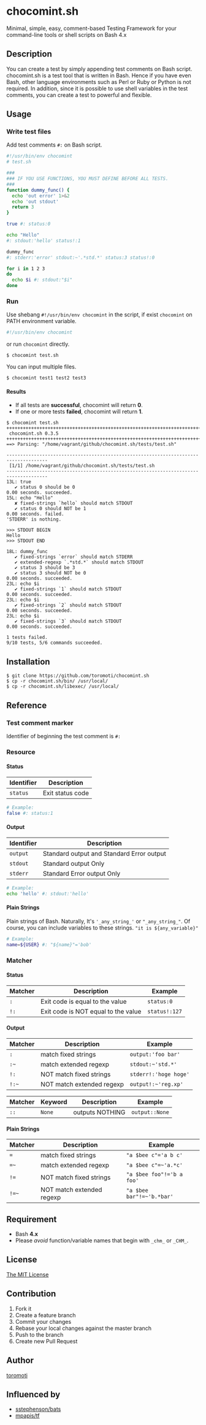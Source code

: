 # chocomint.sh

Minimal, simple, easy, comment-based Testing Framework for your command-line tools or shell scripts on Bash 4.x

## Description

You can create a test by simply appending test comments on Bash script.
chocomint.sh is a test tool that is written in Bash.
Hence if you have even Bash, other language environments such as Perl or
Ruby or Python is not required. In addition, since it is possible to use shell
variables in the test comments, you can create a test to powerful and flexible.

## Usage

### Write test files

Add test comments `#:` on Bash script.

``` bash
#!/usr/bin/env chocomint
# test.sh

###
### IF YOU USE FUNCTIONS, YOU MUST DEFINE BEFORE ALL TESTS.
###
function dummy_func() {
  echo 'out error' 1>&2
  echo 'out stdout'
  return 3
}

true #: status:0

echo "Hello"
#: stdout:'hello' status!:1

dummy_func
#: stderr:'error' stdout:~'.*std.*' status:3 status!:0

for i in 1 2 3
do
  echo $i #: stdout:"$i"
done
```

### Run

Use shebang `#!/usr/bin/env chocomint` in the script,
if exist `chocomint` on PATH environment variable.

``` bash
#!/usr/bin/env chocomint
```

or run `chocomint` directly.

```
$ chocomint test.sh
```

You can input multiple files.

```
$ chocomint test1 test2 test3
```

#### Results

- If all tests are __successful__, chocomint will return __0__.
- If one or more tests __failed__, chocomint will return __1__.

```
$ chocomint test.sh
+++++++++++++++++++++++++++++++++++++++++++++++++++++++++++++++++++++++++++++++++++++
 chocomint.sh 0.3.5
+++++++++++++++++++++++++++++++++++++++++++++++++++++++++++++++++++++++++++++++++++++
==> Parsing: "/home/vagrant/github/chocomint.sh/tests/test.sh"

-------------------------------------------------------------------------------------
 [1/1] /home/vagrant/github/chocomint.sh/tests/test.sh
-------------------------------------------------------------------------------------
13L: true
   ✔ status 0 should be 0
0.00 seconds. succeeded.
15L: echo "Hello"
   ✘ fixed-strings `hello` should match STDOUT
   ✔ status 0 should NOT be 1
0.00 seconds. failed.
'STDERR' is nothing.

>>> STDOUT BEGIN
Hello
>>> STDOUT END

18L: dummy_func
   ✔ fixed-strings `error` should match STDERR
   ✔ extended-regexp `.*std.*` should match STDOUT
   ✔ status 3 should be 3
   ✔ status 3 should NOT be 0
0.00 seconds. succeeded.
23L: echo $i
   ✔ fixed-strings `1` should match STDOUT
0.00 seconds. succeeded.
23L: echo $i
   ✔ fixed-strings `2` should match STDOUT
0.00 seconds. succeeded.
23L: echo $i
   ✔ fixed-strings `3` should match STDOUT
0.00 seconds. succeeded.

1 tests failed.
9/10 tests, 5/6 commands succeeded.
```

## Installation

```
$ git clone https://github.com/toromoti/chocomint.sh
$ cp -r chocomint.sh/bin/ /usr/local/
$ cp -r chocomint.sh/libexec/ /usr/local/
```

## Reference

### Test comment marker

Identifier of beginning the test comment is `#:`

### Resource

#### Status

| Identifier | Description
|------------|-------------
| `status`   | Exit status code

``` bash
# Example:
false #: status:1
```

#### Output

| Identifier | Description
|------------|-------------
| `output`   | Standard output and Standard Error output
| `stdout`   | Standard output Only
| `stderr`   | Standard Error output Only

``` bash
# Example:
echo 'hello' #: stdout:'hello'
```

#### Plain Strings

Plain strings of Bash. Naturally, It's `'_any_string_'` or `"_any_string_"`. Of course, you can include variables to these strings. `"it is ${any_variable}"`

``` bash
# Example:
name=${USER} #: "${name}"='bob'
```

### Matcher

#### Status

| Matcher | Description                         | Example                   |
|---------|-------------------------------------|---------------------------|
| `:`     | Exit code is equal to the value     | `status:0`                |
| `!:`    | Exit code is NOT equal to the value | `status!:127`             |

#### Output

| Matcher  | Description                         | Example                   |
|----------|-------------------------------------|---------------------------|
| `:`      | match fixed strings                 | `output:'foo bar'`
| `:~`     | match extended regexp               | `stdout:~'std.*'`
| `!:`     | NOT match fixed strings             | `stderr!:'hoge hoge'`
| `!:~`    | NOT match extended regexp           | `output!:~'reg.xp'`

| Matcher  | Keyword | Description     | Example         |
|----------|---------|-----------------|-----------------|
| `::`     | `None`  | outputs NOTHING | `output::None`

#### Plain Strings

| Matcher | Description                         | Example                   |
|---------|-------------------------------------|---------------------------|
| `=`     | match fixed strings                 | `"a $bee c"='a b c'`
| `=~`    | match extended regexp               | `"a $bee c"=~'a.*c'`
| `!=`    | NOT match fixed strings             | `"a $bee foo"!='b a foo'`
| `!=~`   | NOT match extended regexp           | `"a $bee bar"!=~'b.*bar'`

## Requirement

- Bash __4.x__
- Please _avoid_ function/variable names that begin with `_chm_` or `_CHM_`.

## License

[The MIT License](http://opensource.org/licenses/MIT)

## Contribution

1. Fork it
2. Create a feature branch
3. Commit your changes
4. Rebase your local changes against the master branch
5. Push to the branch
6. Create new Pull Request

## Author

[toromoti](https://github.com/toromoti)

## Influenced by

- [sstephenson/bats](https://github.com/sstephenson/bats)
- [mpapis/tf](https://github.com/mpapis/tf)
